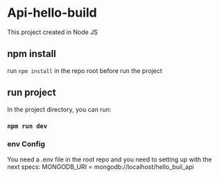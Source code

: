# Api-hello-build

This project created in Node JS

## npm install
run `npm install` in the repo root before run the project

## run project

In the project directory, you can run:

### `npm run dev`

### env Config
You need a .env file in the root repo and you need to setting up with the next specs:
MONGODB_URI = mongodb://localhost/hello_buil_api
